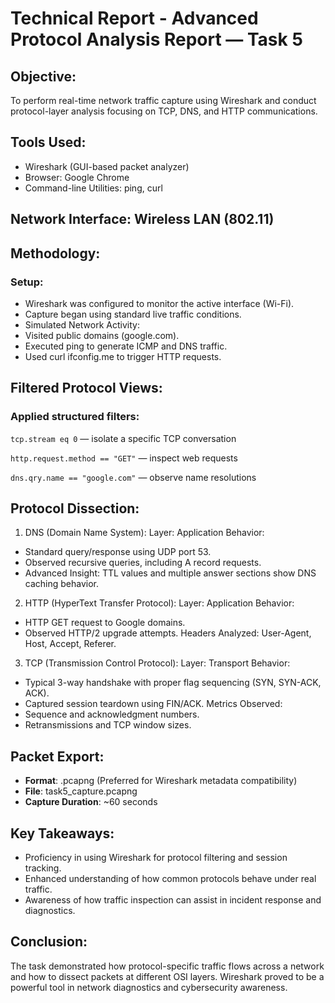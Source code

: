 # Technical Report - Advanced Protocol Analysis Report — Task 5

## **Objective**:
To perform real-time network traffic capture using Wireshark and conduct protocol-layer analysis focusing on TCP, DNS, and HTTP communications.

## Tools Used:
- Wireshark (GUI-based packet analyzer)
- Browser: Google Chrome
- Command-line Utilities: ping, curl

## Network Interface: Wireless LAN (802.11)

## Methodology:

### Setup:

- Wireshark was configured to monitor the active interface (Wi-Fi).
- Capture began using standard live traffic conditions.
- Simulated Network Activity:
- Visited public domains (google.com).
- Executed ping to generate ICMP and DNS traffic.
- Used curl ifconfig.me to trigger HTTP requests.

## Filtered Protocol Views:

### Applied structured filters:

`tcp.stream eq 0` — isolate a specific TCP conversation

`http.request.method == "GET"` — inspect web requests

`dns.qry.name == "google.com"` — observe name resolutions

## Protocol Dissection:
1. DNS (Domain Name System):
Layer: Application
Behavior: 
- Standard query/response using UDP port 53. 
- Observed recursive queries, including A record requests.
- Advanced Insight: TTL values and multiple answer sections show DNS caching behavior.

2. HTTP (HyperText Transfer Protocol):
Layer: Application
Behavior:
- HTTP GET request to Google domains.
- Observed HTTP/2 upgrade attempts.
Headers Analyzed: User-Agent, Host, Accept, Referer.

3. TCP (Transmission Control Protocol):
Layer: Transport
Behavior:
- Typical 3-way handshake with proper flag sequencing (SYN, SYN-ACK, ACK).
- Captured session teardown using FIN/ACK.
Metrics Observed:
- Sequence and acknowledgment numbers.
- Retransmissions and TCP window sizes.

## Packet Export:
- **Format**: .pcapng (Preferred for Wireshark metadata compatibility)
- **File**: task5_capture.pcapng
- **Capture Duration**: ~60 seconds

## Key Takeaways:
- Proficiency in using Wireshark for protocol filtering and session tracking.
- Enhanced understanding of how common protocols behave under real traffic.
- Awareness of how traffic inspection can assist in incident response and diagnostics.

## Conclusion:
The task demonstrated how protocol-specific traffic flows across a network and how to dissect packets at different OSI layers. Wireshark proved to be a powerful tool in network diagnostics and cybersecurity awareness.
